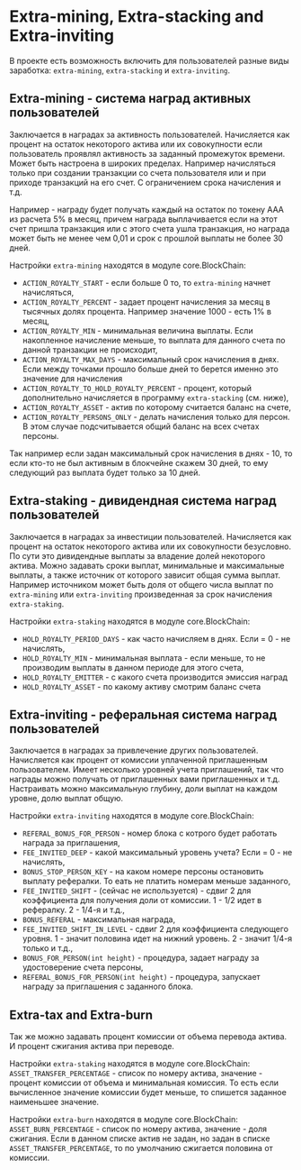 # Extra-mining, Extra-stacking and Extra-inviting

В проекте есть возможность включить для пользователей разные виды заработка: `extra-mining`, `extra-stacking` и `extra-inviting`.

## Extra-mining - система наград активных пользователей
Заключается в наградах за активность пользователей. Начисляется как процент на остаток некоторого актива или их совокупности если пользователь
проявлял активность за заданный промежуток времени. Может быть настроена в широких пределах. Например начисляться только при создании транзакции
со счета пользователя или и при приходе транзакций на его счет. С ограничением срока начисления и т.д.

Например - награду будет получать каждый на остаток по токену ААА из расчета 5% в месяц, причем награда выплачивается если
на этот счет пришла транзакция или с этого счета ушла транзакция, но награда может быть не менее чем 0,01 и срок с прошлой выплаты не более 30 дней.


Настройки `extra-mining` находятся в модуле core.BlockChain:  
+ `ACTION_ROYALTY_START` - если больше 0 то, то `extra-mining` начнет начисляться,
+ `ACTION_ROYALTY_PERCENT` - задает процент начисления за месяц в тысячных долях процента. Например значение 1000 - есть 1% в месяц,
+ `ACTION_ROYALTY_MIN` - минимальная величина выплаты. Если накопленное начисление меньше, то выплата для данного счета по данной
 транзакции не происходит,
+ `ACTION_ROYALTY_MAX_DAYS` - максимальный срок начисления в днях. Если между точками прошло больше дней то берется именно
 это значение для начисления
+ `ACTION_ROYALTY_TO_HOLD_ROYALTY_PERCENT` - процент, который дополнительно начисляется в программу `extra-stacking` (см. ниже),
+ `ACTION_ROYALTY_ASSET` - актив по которому считается баланс на счете,
+ `ACTION_ROYALTY_PERSONS_ONLY` - делать начисления только для персон. В этом случае подсчитывается общий баланс на всех счетах персоны.   

Так например если задан максимальный срок начисления в днях - 10, то если кто-то не был активным в блокчейне скажем 30 дней,
 то ему следующий раз выплата будет только за 10 дней.

## Extra-staking - дивидендная система наград пользователей
Заключается в наградах за инвестиции пользователей. Начисляется как процент на остаток некоторого актива или их совокупности безусловно.
По сути это дивидендные выплаты за владение долей некоторого актива. Можно задавать сроки выплат,
минимальные и максимальные выплаты, а также источник от которого зависит общая сумма выплат.
Например источником может быть доля от общего числа выплат по `extra-mining` или `extra-inviting` произведенная за срок начисления `extra-staking`.

Настройки `extra-staking` находятся в модуле core.BlockChain:  
+ `HOLD_ROYALTY_PERIOD_DAYS` - как часто начисляем в днях. Если = 0 - не начислять,
+ `HOLD_ROYALTY_MIN` - минимальная выплата - если меньше, то не производим выплаты в данном периоде для этого счета,
+ `HOLD_ROYALTY_EMITTER` - с какого счета производится эмиссия наград
+ `HOLD_ROYALTY_ASSET` - по какому активу смотрим баланс счета

## Extra-inviting - реферальная система наград пользователей
Заключается в наградах за привлечение других пользователей. Начисляется как процент от комиссии уплаченной приглашенным пользователем.
Имеет несколько уровней учета приглашений, так что награды можно получать от приглашенных вами приглашенных и т.д.
Настраивать можно максимальную глубину, доли выплат на каждом уровне, долю выплат общую.

Настройки `extra-inviting` находятся в модуле core.BlockChain:  
+ `REFERAL_BONUS_FOR_PERSON` - номер блока с котрого будет работать награда за приглашения,
+ `FEE_INVITED_DEEP` - какой максимальный уровень учета? Если = 0 - не начислять,
+ `BONUS_STOP_PERSON_KEY` - на каком номере персоны остановить выплату рефералки. То еать не платить номерам меньше заданного,
+ `FEE_INVITED_SHIFT` - (сейчас не используется) - сдвиг 2 для коэффициента для получения доли от комиссии. 1 - 1/2 идет в рефералку. 2 - 1/4-я и т.д.,
+ `BONUS_REFERAL` - максимальная награда,
+ `FEE_INVITED_SHIFT_IN_LEVEL` - сдвиг 2 для коэффициента следующего уровня. 1 - значит половина идет на нижний уровень. 2 - значит 1/4-я только и т.д.,
+ `BONUS_FOR_PERSON(int height)` - процедура, задает награду за удостоверение счета персоны,
+ `REFERAL_BONUS_FOR_PERSON(int height)` - процедура, запускает награду за приглашения с заданного блока.





## Extra-tax and Extra-burn
Так же можно задавать процент комиссии от объема перевода актива. И процент сжигания актива при переводе.

Настройки `extra-staking` находятся в модуле core.BlockChain:  
`ASSET_TRANSFER_PERCENTAGE` - список по номеру актива, значение - процент комиссии от объема и минимальная комиссия.
 То есть если вычисленное значение комиссии будет меньше, то спишется заданное наименьшее значение. 

Настройки `extra-burn` находятся в модуле core.BlockChain:  
`ASSET_BURN_PERCENTAGE` - список по номеру актива, значение - доля сжигания. Если в данном списке актив не задан,
 но задан в списке `ASSET_TRANSFER_PERCENTAGE`, то по умолчанию сжигается половина от комиссии.

